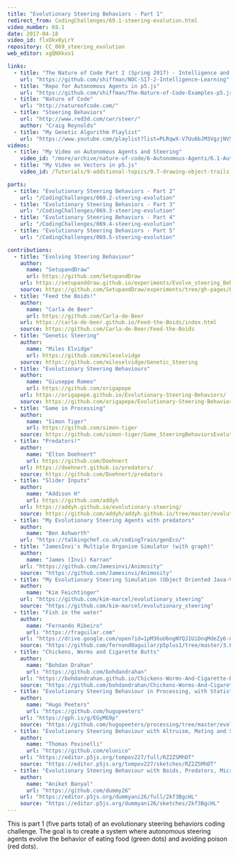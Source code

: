 ```yaml
---
title: "Evolutionary Steering Behaviors - Part 1"
redirect_from: CodingChallenges/69.1-steering-evolution.html
video_number: 69.1
date: 2017-04-18
video_id: flxOkx0yLrY
repository: CC_069_steering_evolution
web_editor: xgQNXkxx1

links:
  - title: "The Nature of Code Part 2 (Spring 2017) - Intelligence and Learning"
    url: "https://github.com/shiffman/NOC-S17-2-Intelligence-Learning"
  - title: "Repo for Autonomous Agents in p5.js"
    url: "https://github.com/shiffman/The-Nature-of-Code-Examples-p5.js/tree/master/chp06_agents"
  - title: "Nature of Code"
    url: "http://natureofcode.com/"
  - title: "Steering Behaviors"
    url: "http://www.red3d.com/cwr/steer/"
    author: "Craig Reynolds"
  - title: "My Genetic Algorithm Playlist"
    url: "https://www.youtube.com/playlist?list=PLRqwX-V7Uu6bJM3VgzjNV5YxVxUwzALHV"
videos:
  - title: "My Video on Autonomous Agents and Steering"
    video_id: "/more/archive/nature-of-code/6-Autonomous-Agents/6.1-Autonomous-Agents-and-Steering"
  - title: "My Video on Vectors in p5.js"
    video_id: /Tutorials/9-additional-topics/9.7-drawing-object-trails

parts:
  - title: "Evolutionary Steering Behaviors - Part 2"
    url: "/CodingChallenges/069.2-steering-evolution"
  - title: "Evolutionary Steering Behaviors - Part 3"
    url: "/CodingChallenges/069.3-steering-evolution"
  - title: "Evolutionary Steering Behaviors - Part 4"
    url: "/CodingChallenges/069.4-steering-evolution"
  - title: "Evolutionary Steering Behaviors - Part 5"
    url: "/CodingChallenges/069.5-steering-evolution"

contributions:
  - title: "Evolving Steering Behaviour"
    author:
      name: "SetupandDraw"
      url: https://github.com/SetupandDraw
    url: https://setupanddraw.github.io/experiments/Evolve_steering_Behavior/
    source: https://github.com/SetupandDraw/experiments/tree/gh-pages/Evolve_steering_Behavior
  - title: "Feed the Boids!"
    author:
      name: "Carla de Beer"
      url: https://github.com/Carla-de-Beer
    url: https://carla-de-beer.github.io/Feed-the-Boids/index.html
    source: https://github.com/Carla-de-Beer/Feed-the-Boids
  - title: "Genetic Steering"
    author:
      name: "Miles Elvidge"
      url: https://github.com/mileselvidge
    source: https://github.com/mileselvidge/Genetic_Steering
  - title: "Evolutionary Steering Behaviours"
    author:
      name: "Giuseppe Romeo"
      url: https://github.com/origapepe
    url: https://origapepe.github.io/Evolutionary-Steering-Behaviors/
    source: https://github.com/origapepe/Evolutionary-Steering-Behaviors
  - title: "Game in Processing"
    author:
      name: "Simon Tiger"
      url: https://github.com/simon-tiger
    source: https://github.com/simon-tiger/Game_SteeringBehaviorsEvolution
  - title: "Predators!"
    author:
      name: "Elton Doehnert"
      url: https://github.com/Doehnert
    url: https://doehnert.github.io/predators/
    source: https://github.com/Doehnert/predators
  - title: "Slider Inputs"
    author:
      name: "Addison H"
      url: https://github.com/addyh
    url: https://addyh.github.io/evolutionary-steering/
    source: https://github.com/addyh/addyh.github.io/tree/master/evolutionary-steering
  - title: "My Evolutionary Steering Agents with predators"
    author:
      name: "Ben Ashworth"
    url: "https://talkingchef.co.uk/codingTrain/genEco/"
  - title: "JamesInvi's Multiple Organism Simulator (with graph)"
    author:
      name: "James (Invi) Karran"
    url: "https://github.com/Jamesinvi/Animosity"
    source: "https://github.com/Jamesinvi/Animosity"
  - title: "My Evolutionary Steering Simulation (Object Oriented Java-Version)"
    author:
      name: "Kim Feichtinger"
    url: "https://github.com/kim-marcel/evolutionary_steering"
    source: "https://github.com/kim-marcel/evolutionary_steering"
  - title: "Fish in the water"
    author:
      name: "Fernando Ribeiro"
      url: "https://fraguilar.com"
    url: "https://drive.google.com/open?id=1pM36uU6ngNYQJ1UiOnqMdeZy6-naBYtV"
    source: "https://github.com/fernand0aguilar/p5plus1/tree/master/3.Projects/03.EatPrayLove"
  - title: "Chickens, Worms and Cigarette Butts"
    author:
      name: "Bohdan Drahan"
      url: "https://github.com/bohdandrahan"
    url: "https://bohdandrahan.github.io/Chickens-Worms-And-Cigarette-Butts/index.html"
    source: "https://github.com/bohdandrahan/Chickens-Worms-And-Cigarette-Butts"
  - title: "Evolutionary Steering Behaviour in Processing, with Statistic Charts"
    author:
      name: "Hugo Peeters"
      url: "https://github.com/hugopeeters"
    url: "https://gph.is/g/EGyMG9p"
    source: "https://github.com/hugopeeters/processing/tree/master/evolutionary_steering_behaviours"
  - title: "Evolutionary Steering Behaviour with Altruism, Mating and Serialization"
    author:
      name: "Thomas Povinelli"
      url: "https://github.com/elunico"
    url: "https://editor.p5js.org/tompov227/full/RZ2ZSMhDT"
    source: "https://editor.p5js.org/tompov227/sketches/RZ2ZSMhDT"
  - title: "Evolutionary Steering Behaviour with Boids, Predators, Microbes and Hiding Places"
    author:
      name: "Aniket Banyal"
      url: "https://github.com/dummy26"
    url: "https://editor.p5js.org/dummyani26/full/2kf3BgcHL"
    source: "https://editor.p5js.org/dummyani26/sketches/2kf3BgcHL"
---
```


This is part 1 (five parts total) of an evolutionary steering behaviors coding challenge. The goal is to create a system where autonomous steering agents evolve the behavior of eating food (green dots) and avoiding poison (red dots).
